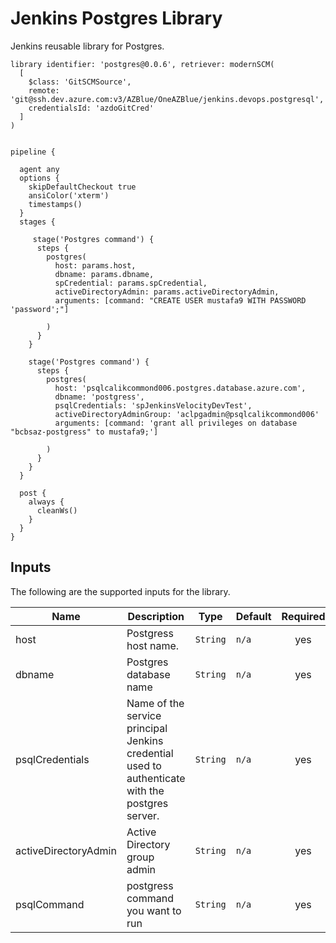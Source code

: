 # Jenkins Postgres Library

Jenkins reusable library for Postgres.

```
library identifier: 'postgres@0.0.6', retriever: modernSCM(
  [
    $class: 'GitSCMSource',
    remote: 'git@ssh.dev.azure.com:v3/AZBlue/OneAZBlue/jenkins.devops.postgresql',
    credentialsId: 'azdoGitCred'
  ]
)


pipeline {

  agent any
  options {
    skipDefaultCheckout true
    ansiColor('xterm')
    timestamps()
  }
  stages {
    
     stage('Postgres command') {
      steps {
        postgres(
          host: params.host,
          dbname: params.dbname,
          spCredential: params.spCredential,
          activeDirectoryAdmin: params.activeDirectoryAdmin,
          arguments: [command: "CREATE USER mustafa9 WITH PASSWORD 'password';"]
          
        )
      }
    }

    stage('Postgres command') {
      steps {
        postgres(
          host: 'psqlcalikcommond006.postgres.database.azure.com',
          dbname: 'postgress',
          psqlCredentials: 'spJenkinsVelocityDevTest',
          activeDirectoryAdminGroup: 'aclpgadmin@psqlcalikcommond006'
          arguments: [command: 'grant all privileges on database "bcbsaz-postgress" to mustafa9;']
          
        )
      }
    }
  }
  
  post {
    always {
      cleanWs()
    }
  }
}
```

## Inputs

The following are the supported inputs for the library.

| Name | Description | Type | Default | Required |
|------|-------------|------|---------|:--------:|
| host | Postgress host name. | `String` | `n/a` | yes |
| dbname | Postgres database name | `String` | `n/a` | yes |
| psqlCredentials | Name of the service principal Jenkins credential used to authenticate with the postgres server. | `String` | `n/a` | yes |
| activeDirectoryAdmin | Active Directory group admin | `String` | `n/a` | yes |
| psqlCommand | postgress command you want to run | `String` | `n/a` | yes |
